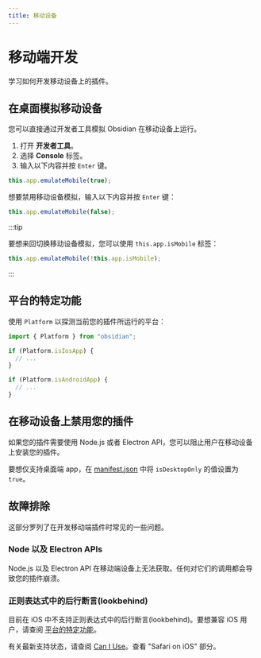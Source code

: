 ```yaml
---
title: 移动设备
---
```


# 移动端开发

学习如何开发移动设备上的插件。

## 在桌面模拟移动设备

您可以直接通过开发者工具模拟 Obsidian 在移动设备上运行。

1. 打开 **开发者工具**。
2. 选择 **Console** 标签。
3. 输入以下内容并按 `Enter` 键。

```ts
this.app.emulateMobile(true);
```

想要禁用移动设备模拟，输入以下内容并按 `Enter` 键：

```ts
this.app.emulateMobile(false);
```

:::tip

要想来回切换移动设备模拟，您可以使用 `this.app.isMobile` 标签：

```ts
this.app.emulateMobile(!this.app.isMobile);
```

:::

## 平台的特定功能

使用 `Platform` 以探测当前您的插件所运行的平台：

```ts
import { Platform } from "obsidian";

if (Platform.isIosApp) {
  // ...
}

if (Platform.isAndroidApp) {
  // ...
}
```

## 在移动设备上禁用您的插件

如果您的插件需要使用 Node.js 或者 Electron API，您可以阻止用户在移动设备上安装您的插件。

要想仅支持桌面端 app，在 [manifest.json](../reference/manifest.md) 中将 `isDesktopOnly` 的值设置为 `true`。

## 故障排除

这部分罗列了在开发移动端插件时常见的一些问题。

### Node 以及 Electron APIs

Node.js 以及 Electron API 在移动端设备上无法获取。任何对它们的调用都会导致您的插件崩溃。

### 正则表达式中的后行断言(lookbehind)

目前在 iOS 中不支持正则表达式中的后行断言(lookbehind)。要想兼容 iOS 用户，请查阅 [平台的特定功能](#平台的特定功能)。

有关最新支持状态，请查阅 [Can I Use](https://caniuse.com/js-regexp-lookbehind)。查看 "Safari on iOS" 部分。
